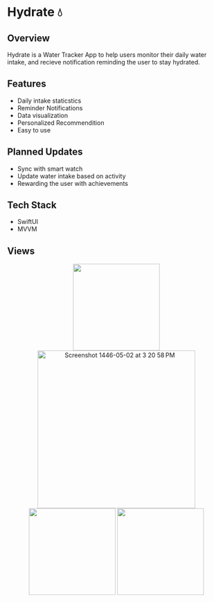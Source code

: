 # Hydrate 💧


## Overview
Hydrate is a Water Tracker App to help users monitor their daily water intake, and recieve notification reminding the user to stay hydrated.

## Features
- Daily intake staticstics
- Reminder Notifications
- Data visualization
- Personalized Recommendition
- Easy to use

## Planned Updates
- Sync with smart watch
- Update water intake based on activity
- Rewarding the user with achievements

## Tech Stack 
- SwiftUI
- MVVM 

## Views

  <p align = "center">
<img src = "https://github.com/user-attachments/assets/cac2befb-b746-4e5b-809e-5b20d1c2ebe0" width ="200"/>

<img width="364" alt="Screenshot 1446-05-02 at 3 20 58 PM" src="https://github.com/user-attachments/assets/40b5884b-cff9-4163-86b2-328545d9e205">

<img src = "https://github.com/user-attachments/assets/a8d07d9c-d493-4c65-9f3c-ed9aba733c37" width ="200"/>
<img src = "https://github.com/user-attachments/assets/a031eef2-fb58-43ad-8aff-c7d910b30af4" width ="200"/>
</p>
